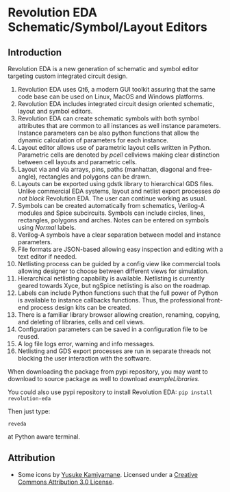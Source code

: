 # Revolution EDA Schematic/Symbol/Layout Editors

## Introduction

Revolution EDA is a new generation of schematic and symbol editor targeting custom integrated circuit design.

1. Revolution EDA uses Qt6, a modern GUI toolkit assuring that the same code base can be used on Linux, MacOS and Windows platforms.
2. Revolution EDA includes integrated circuit design oriented schematic, layout and symbol 
   editors.
3. Revolution EDA can create schematic symbols with both symbol attributes that are common to 
   all instances as well instance parameters. Instance parameters can be also python 
   functions that allow the dynamic calculation of parameters for each instance.
4. Layout editor allows use of parametric layout cells written in Python. Parametric cells are denoted by *pcell* cellviews making clear distinction between cell layouts and parametric cells.
5. Layout via and via arrays, pins, paths (manhattan, diagonal and free-angle), rectangles 
   and polygons can be drawn.
6. Layouts can be exported using gdstk library to hierarchical GDS files. Unlike commercial 
   EDA systems, layout and netlist export processes *do not block* Revolution EDA. The user 
   can continue working as usual.
7. Symbols can be created automatically from schematics, Verilog-A modules and Spice subcircuits. Symbols can 
   include circles, lines, rectangles, polygons and arches. Notes can be entered on symbols using *Normal* labels.
8. Verilog-A symbols have a clear separation between model and instance parameters.
9. File formats are JSON-based allowing easy inspection and editing with a text editor if 
   needed.
10. Netlisting process can be guided by a config view like commercial tools allowing designer 
   to choose between different views for simulation.
11. Hierarchical netlisting capability is available. Netlisting is currently geared towards 
   Xyce, but ngSpice netlisting is also on the roadmap.
12. Labels can include Python functions such that the full power of Python is available to 
   instance callbacks functions. Thus, the professional front-end process design kits can be created.
13. There is a familiar library browser allowing creation, renaming, copying, and deleting of 
   libraries, cells and cell views.
14. Configuration parameters can be saved in a configuration file to be reused.
15. A log file logs error, warning and info messages.
16. Netlisting and GDS export processes are run in separate threads not blocking the user interaction with the software.

When downloading the package from pypi repository, you may want to download to source package as well to download *exampleLibraries*.

You could also use pypi repository to install Revolution EDA:
`pip install revolution-eda`


Then just type: 

`reveda`

at Python aware terminal.
## Attribution

- Some icons by [Yusuke Kamiyamane](http://p.yusukekamiyamane.com/). Licensed under a [Creative Commons Attribution 3.0 License](http://creativecommons.org/licenses/by/3.0/).
